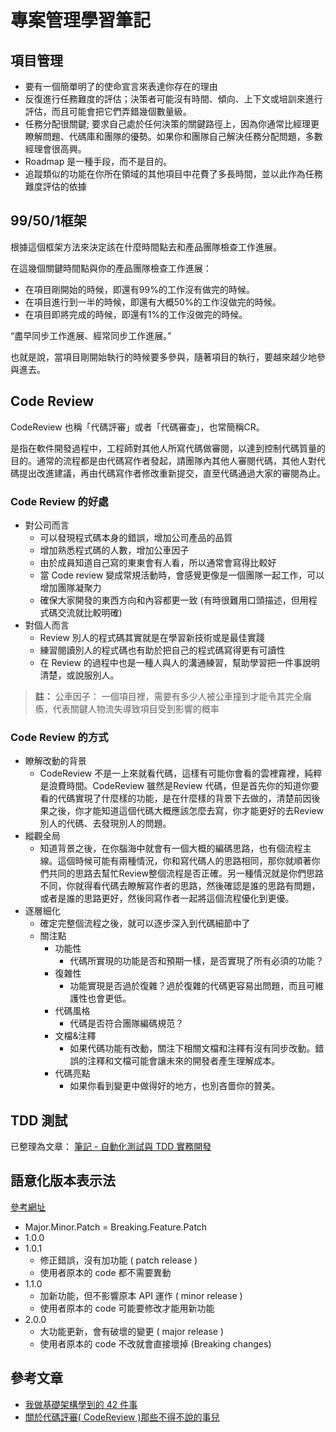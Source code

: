 # 專案管理學習筆記

## 項目管理

* 要有一個簡單明了的使命宣言來表達你存在的理由
* 反復進行任務難度的評估；決策者可能沒有時間、傾向、上下文或培訓來進行評估，而且可能會把它們弄錯幾個數量級。
* 任務分配很關鍵; 要求自己處於任何決策的關鍵路徑上，因為你通常比經理更瞭解問題、代碼庫和團隊的優勢。如果你和團隊自己解決任務分配問題，多數經理會很高興。
* Roadmap 是一種手段，而不是目的。
* 追蹤類似的功能在你所在領域的其他項目中花費了多長時間，並以此作為任務難度評估的依據

## 99/50/1框架

根據這個框架方法來決定該在什麼時間點去和產品團隊檢查工作進展。

在這幾個關鍵時間點與你的產品團隊檢查工作進展：

* 在項目剛開始的時候，即還有99%的工作沒有做完的時候。
* 在項目進行到一半的時候，即還有大概50%的工作沒做完的時候。
* 在項目即將完成的時候，即還有1%的工作沒做完的時候。

“盡早同步工作進展、經常同步工作進展。”

也就是說，當項目剛開始執行的時候要多參與，隨著項目的執行，要越來越少地參與進去。

## Code Review

CodeReview 也稱「代碼評審」或者「代碼審查」，也常簡稱CR。

是指在軟件開發過程中，工程師對其他人所寫代碼做審閱，以達到控制代碼質量的目的。通常的流程都是由代碼寫作者發起，請團隊內其他人審閱代碼，其他人對代碼提出改進建議，再由代碼寫作者修改重新提交，直至代碼通過大家的審閱為止。

### Code Review 的好處

* 對公司而言
    * 可以發現程式碼本身的錯誤，增加公司產品的品質
    * 增加熟悉程式碼的人數，增加公車因子
    * 由於成員知道自己寫的東東會有人看，所以通常會寫得比較好
    * 當 Code review 變成常規活動時，會感覺更像是一個團隊一起工作，可以增加團隊凝聚力
    * 確保大家開發的東西方向和內容都更一致 (有時很難用口頭描述，但用程式碼交流就比較明確)
* 對個人而言
    * Review 別人的程式碼其實就是在學習新技術或是最佳實踐
    * 練習閱讀別人的程式碼也有助於把自己的程式碼寫得更有可讀性
    * 在 Review 的過程中也是一種人與人的溝通練習，幫助學習把一件事說明清楚，或說服別人。

> **註：**  公車因子： 一個項目裡，需要有多少人被公車撞到才能令其完全癱瘓，代表關鍵人物流失導致項目受到影響的概率

### Code Review 的方式

* 瞭解改動的背景
    * CodeReview 不是一上來就看代碼，這樣有可能你會看的雲裡霧裡，純粹是浪費時間。CodeReview 雖然是Review 代碼，但是首先你的知道你要看的代碼實現了什麼樣的功能，是在什麼樣的背景下去做的，清楚前因後果之後，你才能知道這個代碼大概應該怎麼去寫，你才能更好的去Review別人的代碼、去發現別人的問題。
* 縱觀全局
    * 知道背景之後，在你腦海中就會有一個大概的編碼思路，也有個流程主線。這個時候可能有兩種情況，你和寫代碼人的思路相同，那你就順著你們共同的思路去幫忙Review整個流程是否正確。另一種情況就是你們思路不同，你就得看代碼去瞭解寫作者的思路，然後確認是誰的思路有問題，或者是誰的思路更好，然後同寫作者一起將這個流程優化到更優。
* 逐層細化
    * 確定完整個流程之後，就可以逐步深入到代碼細節中了
    * 關注點
        * 功能性
            * 代碼所實現的功能是否和預期一樣，是否實現了所有必須的功能？
        * 復雜性
            * 功能實現是否過於復雜？過於復雜的代碼更容易出問題，而且可維護性也會更低。
        * 代碼風格
            * 代碼是否符合團隊編碼規范？
        * 文檔&注釋
            * 如果代碼功能有改動，關注下相關文檔和注釋有沒有同步改動。錯誤的注釋和文檔可能會讓未來的開發者產生理解成本。
        * 代碼亮點
            * 如果你看到變更中做得好的地方，也別吝嗇你的贊美。

## TDD 測試

已整理為文章： [筆記 - 自動化測試與 TDD 實務開發](https://marco79423.net/articles/%E7%AD%86%E8%A8%98-%E8%87%AA%E5%8B%95%E5%8C%96%E6%B8%AC%E8%A9%A6%E8%88%87-tdd-%E5%AF%A6%E5%8B%99%E9%96%8B%E7%99%BC/)

## 語意化版本表示法

[參考網址](http://semver.org)

* Major.Minor.Patch = Breaking.Feature.Patch
* 1.0.0
* 1.0.1
    * 修正錯誤，沒有加功能 ( patch release )
    * 使用者原本的 code 都不需要異動
* 1.1.0
    * 加新功能，但不影響原本 API 運作 ( minor release )
    * 使用者原本的 code 可能要修改才能用新功能
* 2.0.0
    * 大功能更新，會有破壞的變更 ( major release )
    * 使用者原本的 code 不改就會直接壞掉 (Breaking changes)

## 參考文章

* [我做基礎架構學到的 42 件事](https://mp.weixin.qq.com/s/4vSxaJBduXb6OTppfg_sVg)
* [關於代碼評審( CodeReview )那些不得不說的事兒](https://mp.weixin.qq.com/s/F4yfqqNrQ_bqt8tiBdc2kA)
